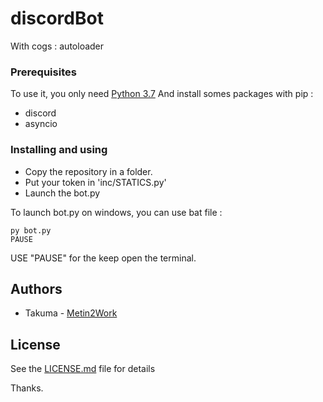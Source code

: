 # discordBot
 With cogs : autoloader

### Prerequisites

To use it, you only need [Python 3.7](https://www.python.org/)
And install somes packages with pip :
 * discord
 * asyncio

### Installing and using

* Copy the repository in a folder.
* Put your token in 'inc/STATICS.py'
* Launch the bot.py 

To launch bot.py on windows, you can use bat file :
```
py bot.py
PAUSE
```
USE "PAUSE" for the keep open the terminal.


## Authors

* Takuma - [Metin2Work](https://github.com/Metin2Work)

## License

See the [LICENSE.md](LICENSE.md) file for details

Thanks.
